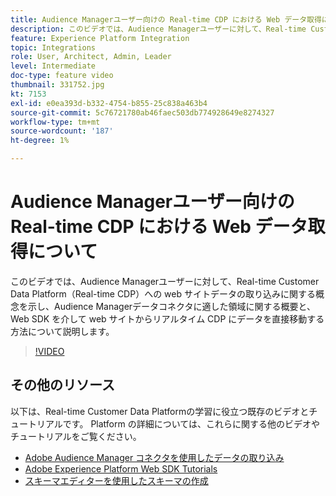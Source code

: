 ```yaml
---
title: Audience Managerユーザー向けの Real-time CDP における Web データ取得について
description: このビデオでは、Audience Managerユーザーに対して、Real-time Customer Data Platform（Real-time CDP）への web サイトデータの取り込みに関する概念を示し、Audience Managerデータコネクタに適した領域に関する概要と、Web SDK を介して web サイトからリアルタイム CDP にデータを直接移動する方法について説明します。
feature: Experience Platform Integration
topic: Integrations
role: User, Architect, Admin, Leader
level: Intermediate
doc-type: feature video
thumbnail: 331752.jpg
kt: 7153
exl-id: e0ea393d-b332-4754-b855-25c838a463b4
source-git-commit: 5c76721780ab46faec503db774928649e8274327
workflow-type: tm+mt
source-wordcount: '187'
ht-degree: 1%

---
```


# Audience Managerユーザー向けの Real-time CDP における Web データ取得について

このビデオでは、Audience Managerユーザーに対して、Real-time Customer Data Platform（Real-time CDP）への web サイトデータの取り込みに関する概念を示し、Audience Managerデータコネクタに適した領域に関する概要と、Web SDK を介して web サイトからリアルタイム CDP にデータを直接移動する方法について説明します。

>[!VIDEO](https://video.tv.adobe.com/v/346980/?quality=12&learn=on&captions=jpn)

## その他のリソース

以下は、Real-time Customer Data Platformの学習に役立つ既存のビデオとチュートリアルです。 Platform の詳細については、これらに関する他のビデオやチュートリアルをご覧ください。

* [Adobe Audience Manager コネクタを使用したデータの取り込み ](https://experienceleague.adobe.com/docs/platform-learn/tutorials/sources/ingest-data-from-aam.html?lang=ja#sources)
* [Adobe Experience Platform Web SDK Tutorials](https://experienceleague.adobe.com/docs/web-sdk-learn/tutorials/overview.html?lang=ja)
* [ スキーマエディターを使用したスキーマの作成 ](https://experienceleague.adobe.com/docs/experience-platform/xdm/tutorials/create-schema-ui.html?lang=ja#getting-started)
